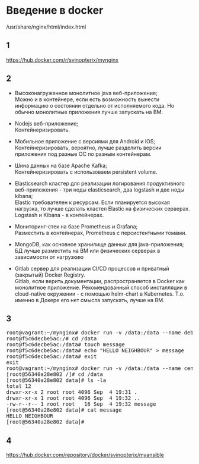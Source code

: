 # Введение в docker
/usr/share/nginx/html/index.html

## 1
https://hub.docker.com/r/svinopterix/mynginx

## 2
- Высоконагруженное монолитное java веб-приложение;<br>
Можно и в контейнере, если есть возможность вынести информацию о состоянии отдельно от исполняемого кода. Но обычно монолитные приложения лучше запускать на ВМ. 

- Nodejs веб-приложение;<br>
Контейнеризировать.

- Мобильное приложение c версиями для Android и iOS;<br>
Контейнеризировать, вероятно, лучше разделить версии приложения под разные ОС по разным контейнерам.

- Шина данных на базе Apache Kafka;<br>
Контейнеризировать с использоваем persistent volume.

- Elasticsearch кластер для реализации логирования продуктивного веб-приложения - три ноды elasticsearch, два logstash и две ноды kibana;<br>
Elastic требователен к ресурсам. Если планируется высокая нагрузка, то лучше сделать кластел Elastic на физических серверах. Logstash и Kibana - в контейнерах.

- Мониторинг-стек на базе Prometheus и Grafana;<br>
Разместить в контейнерах, Prometheus с персистентными томами.

- MongoDB, как основное хранилище данных для java-приложения;<br>
БД лучше разместить на ВМ или физических серверах в зависимости от нагрузкию

- Gitlab сервер для реализации CI/CD процессов и приватный (закрытый) Docker Registry.<br>
Gitlab, если верить документации, распространяется в Docker как монолитное приложение. Рекомендованный способ инсталляции в cloud-native окружении - с помощью helm-chart в Kubernetes. Т.о. именно в Докере его нет смысла запускать, лучше на ВМ.

## 3
<pre>
root@vagrant:~/mynginx# docker run -v /data:/data --name debian01 -it --rm debian
root@f5c6decbe5ac:/# cd /data
root@f5c6decbe5ac:/data# touch message
root@f5c6decbe5ac:/data# echo "HELLO NEIGHBOUR" > message
root@f5c6decbe5ac:/data# exit
exit
root@vagrant:~/mynginx# docker run -v /data:/data --name centos01 -it --rm centos
[root@56340a28e802 /]# cd /data
[root@56340a28e802 data]# ls -la
total 12
drwxr-xr-x 2 root root 4096 Sep  4 19:31 .
drwxr-xr-x 1 root root 4096 Sep  4 19:32 ..
-rw-r--r-- 1 root root   16 Sep  4 19:32 message
[root@56340a28e802 data]# cat message
HELLO NEIGHBOUR
[root@56340a28e802 data]#
</pre>
## 4
https://hub.docker.com/repository/docker/svinopterix/myansible
